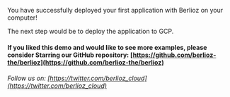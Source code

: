 You have successfully deployed your first application with Berlioz on your computer!

The next step would be to deploy the application to GCP.

#### If you liked this demo and would like to see more examples, please consider Starring our GitHub repository: [https://github.com/berlioz-the/berlioz](https://github.com/berlioz-the/berlioz)

###### Follow us on: [https://twitter.com/berlioz_cloud](https://twitter.com/berlioz_cloud)